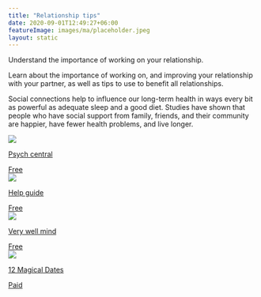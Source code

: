 ```yaml
---
title: "Relationship tips"
date: 2020-09-01T12:49:27+06:00
featureImage: images/ma/placeholder.jpeg
layout: static
---
```


Understand the importance of working on your relationship.

Learn about the importance of working on, and improving your relationship with your partner, as well as tips to use to benefit all relationships.

Social connections help to influence our long-term health in ways every bit as powerful as adequate sleep and a good diet. Studies have shown that people who have social support from family, friends, and their community are happier, have fewer health problems, and live longer.

<a class="ma-link" href="https://psychcentral.com/lib/simple-steps-to-improve-your-relationship#general-strategies"><div class="ma-card"><div class="ma-icon"><img src ="/images/icon-check.png"/></div><div class="ma-name"><p>Psych central</p></div><div class="ma-paid-text"><span>Free</span></div></div></a><a class="ma-link" href="https://www.helpguide.org/articles/relationships-communication/relationship-help.htm"><div class="ma-card"><div class="ma-icon"><img src ="/images/icon-check.png"/></div><div class="ma-name"><p>Help guide</p></div><div class="ma-paid-text"><span>Free</span></div></div></a><a class="ma-link" href="https://www.verywellmind.com/7-surprising-ways-to-make-your-relationship-better-5094212"><div class="ma-card"><div class="ma-icon"><img src ="/images/icon-check.png"/></div><div class="ma-name"><p>Very well mind</p></div><div class="ma-paid-text"><span>Free</span></div></div></a><a class="ma-link" href="https://www.12magicaldates.com/reignite-marriage-relationship?r_done=1"><div class="ma-card"><div class="ma-icon"><img src ="/images/icon-pound.png"/></div><div class="ma-name"><p>12 Magical Dates</p></div><div class="ma-paid-text"><span>Paid</span></div></div></a>  

<br/><br/>






